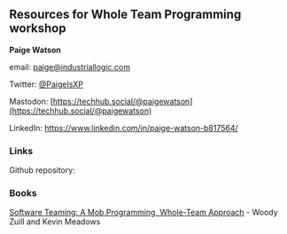 

## Resources for Whole Team Programming workshop


**Paige Watson**

email: [paige@industriallogic.com](mailto:paige@industriallogic.com)

Twitter: [@PaigeIsXP](https://twitter.com/paigeisxp)

Mastodon: [https://techhub.social/@paigewatson](https://techhub.social/@paigewatson)

LinkedIn: https://www.linkedin.com/in/paige-watson-b817564/


### Links

Github repository:


### Books

[Software Teaming: A Mob Programming, Whole-Team Approach](https://www.amazon.com/Software-Teaming-Programming-Whole-Team-Approach/dp/B0BLG1QTYK) - Woody Zuill and Kevin Meadows